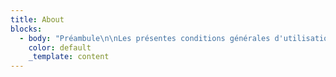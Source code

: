 ```yaml
---
title: About
blocks:
  - body: "Préambule\n\nLes présentes conditions générales d'utilisation sont\_conclues entre :\n\n\\- le gérant du site internet, ci-après désigné «\_l’Éditeur\_»,\n\n\\- toute personne souhaitant accéder au site et à ses services, ci-après appelé «\_l’Utilisateur\_».\n\n\_\n\n### Article 1 - Principes\n\nLes présentes conditions générales d'utilisation\_ont pour objet l'encadrement juridique de l’utilisation du site\_Dominique Kindt Ostéopathe\_et de ses services.\n\n\_\n\nLe site Internet\_kindtosteopathe.fr\_est un service de :\n\n* La société\_\_Dominique Kindt\n* située\_248 chemin St Jaume\_83300 Draguignan,\_France\n* adresse URL du site :\_kindtosteopathe.fr\n* e-mail :\_[dkindt83@gmail.com](mailto:dkindt83@gmail.com)\n* numéro de téléphone :\_04 94 68 59 20\n\nLes conditions générales d'utilisation doivent être acceptées par tout Utilisateur, et son accès au site vaut acceptation de ces conditions.\n\n\_\n\n### Article 2\_- Evolution et durée des CGU\n\nLes présentes conditions générales d'utilisation sont conclues pour une durée indéterminée.\_Le contrat produit ses effets à l'égard de l'Utilisateur à compter du début de l’utilisation du service.\n\nLe site\_Dominique Kindt Ostéopathe\_se réserve le droit de modifier les clauses de ces conditions générales d’utilisation à tout moment et sans justification.\n\n\_\n\n### Article 3 - Accès au site\n\nTout Utilisateur ayant accès à\_internet peut accéder gratuitement et depuis n’importe où au site\_Dominique Kindt Ostéopathe. Les frais supportés par l’Utilisateur pour y accéder (connexion internet, matériel informatique, etc.) ne sont pas à la charge de l’Éditeur.\n\nLe site et ses différents services peuvent être interrompus ou suspendus par l’Éditeur, notamment à l’occasion d’une maintenance, sans obligation de préavis ou de justification.\n\nL'Utilisateur du site\_a accès aux services suivants :\_Consultation.\n\n\_\n\n### Article 4\_ - Responsabilités\_\n\nLa responsabilité de l'Éditeur ne peut être engagée en cas de défaillance, panne, difficulté ou interruption de fonctionnement, empêchant l'accès au site ou à une de ses fonctionnalités.\n\nLe matériel de connexion au site utilisée\_est sous l'entière responsabilité de l'Utilisateur qui doit prendre toutes les mesures appropriées pour protéger le\_matériel et les\_données notamment d'attaques virales par Internet. L'utilisateur est\_par ailleurs le seul responsable des sites et données qu'il consulte.\n\n\_\n\nL'Éditeur ne pourra être tenu responsable en cas de poursuites judiciaires à l'encontre de l'Utilisateur\_:\n\n-\_\_du fait de l'usage du site ou de tout service accessible\_via\_Internet\_;\n\n-\_\_du fait du non-respect par l'Utilisateur\_des présentes conditions générales.\n\n\_\n\nL'Éditeur n'est pas responsable des dommages causés à l'Utilisateur, à des tiers et/ou à l'équipement de l'Utilisateur du fait de sa\_connexion ou de son\_utilisation du site et l'Utilisateur\_renonce\_à toute action contre l'Éditeur\_de ce fait.\n\nSi l'Éditeur venait à faire l'objet d'une procédure amiable ou judiciaire à raison de \_l'utilisation du site par\_l'Utilisateur, il pourra retourner contre lui\_pour obtenir indemnisation de tous les préjudices, sommes, condamnations et frais qui pourraient découler de cette procédure.\n\n\_\n\n### Article 5\_ - Propriété intellectuelle\n\nTous les documents techniques, produits, photographies, textes, logos, dessins, vidéos, etc.,\_sont soumis à des droits d'auteur et sont protégés par le Code de la propriété intellectuelle.\_Lorsqu'ils sont\_remis à nos clients, ils demeurent la propriété exclusive de\_Dominique Kindt, seul titulaire des droits de propriété intellectuelle sur ces documents, qui doivent lui être rendus à sa demande.\n\nNos clients s'engagent à ne faire aucun usage de ces documents, susceptible de porter atteinte aux droits de propriété industrielle ou intellectuelle du fournisseur et s'engagent à ne les divulguer à aucun tiers, en dehors d'une autorisation expresse et préalable donnée par l'Editeur.\n\n\_\n\n### Article 6\_ - Liens hypertextes\n\nLa mise en place par l'Utilisateur\_de tous liens hypertextes vers tout ou partie du site est strictement interdite, sauf autorisation préalable et écrite de l'Éditeur, sollicitée par courriel à l'adresse suivante\_:\_[dkindt83@gmail.com](mailto:dkindt83@gmail.com).\n\nL'Éditeur est libre de refuser cette autorisation sans avoir à justifier de quelque manière que ce soit sa décision. Dans le cas où l'Éditeur accorderait son autorisation, celle-ci n'est dans tous les cas que temporaire et pourra être retirée à tout moment, sans obligation de justification à la charge de l'Éditeur.\n\nDans tous les cas, tout lien devra être retiré sur simple demande de l'Éditeur.\n\nToute information accessible\_via\_un lien vers d'autres sites n'est pas sous le contrôle de l'Éditeur qui décline toute responsabilité quant à leur contenu.\n\n\_\n\n### Article 7\_- Protection des données personnelles\n\nDonnées collectées\_\n\nLes données à caractère personnel qui sont collectées sur ce site\_sont les suivantes\_:\n\n\\- ouverture de compte :\_lors de la création du compte de l'utilisateur :\_\_SEO;\n\n\\- connexion :\_lors de la connexion de l'utilisateur au site web, celui-ci enregistre, notamment, ses nom, prénom, données de connexion, d'utilisation, de localisation et ses données relatives au paiement ;\n\n\\- profil :\_l'utilisation des prestations prévues sur le site web\_permet de renseigner un profil, pouvant comprendre une adresse et un numéro de téléphone ;\n\n\\- paiement :\_dans le cadre du paiement des produits et prestations proposés sur le site web, celui-ci enregistre des données financières relatives au compte bancaire ou à la carte de crédit de l'utilisateur ;\n\n\\- communication :\_lorsque le site web\_est utilisé\_pour communiquer avec d'autres membres, les données concernant les communications de l'utilisateur font l'objet d'une conservation temporaire ;\n\n\\- cookies :\_les cookies sont utilisés, dans le cadre de l'utilisation du site. L'utilisateur a la possibilité de désactiver les cookies à partir des paramètres de son navigateur.\n\n\_\n\nUtilisation des données personnelles\_\n\nLes données personnelles collectées auprès des utilisateurs ont pour objectif la mise à disposition des services du site web, leur amélioration et le maintien d'un environnement sécurisé. Plus précisément, les utilisations sont les suivantes\_:\n\n-\_\_accès et utilisation du site web\_par l'utilisateur\_;\n\n-\_\_gestion du fonctionnement et optimisation du site web\_;\n\n-\_\_organisation des conditions d'utilisation des Services de paiement\_;\n\n-\_\_vérification, identification et authentification des données transmises par l'utilisateur\_;\n\n-\_\_proposition à l'utilisateur de la possibilité de communiquer avec d'autres utilisateurs du site web\_;\n\n-\_\_mise en oeuvre d'une assistance utilisateurs\_;\n\n-\_\_personnalisation des services en affichant des publicités en fonction de l'historique de navigation de l'utilisateur, selon ses préférences\_;\n\n-\_\_prévention et détection des fraudes, malwares (malicious softwares ou logiciels malveillants) et gestion des incidents de sécurité\_;\n\n-\_\_gestion des éventuels litiges avec les utilisateurs\_;\n\n-\_\_envoi d'informations commerciales et publicitaires, en fonction des préférences de l'utilisateur.\n\nPartage des données personnelles avec des tiers\n\nLes données personnelles peuvent être partagées avec des sociétés tierces, dans les cas suivants\_:\n\n-\_\_lorsque\_l'Utilisateur utilise les services de paiement, pour la mise en oeuvre de ces services, le site web\_est en relation avec des sociétés bancaires et financières tierces avec lesquelles elle a passé des contrats\_;\n\n-\_\_lorsque l'Utilisateur publie, dans les zones de commentaires libres du site web, des informations accessibles au public\_;\n\n-\_\_lorsque\_l'Utilisateur autorise le site web d'un tiers à accéder à ses données\_;\n\n-\_\_lorsque\_le site web\_recourt aux services de prestataires pour fournir l'assistance utilisateurs, la publicité et les services de paiement. Ces prestataires disposent d'un accès limité aux données de l'utilisateur, dans le cadre de l'exécution de ces prestations, et ont une obligation contractuelle de les utiliser en conformité avec les dispositions de la réglementation applicable en matière protection des données à caractère personnel\_;\n\n-\_\_si la loi l'exige, le site web\_peut effectuer la transmission de données pour donner suite aux réclamations présentées contre le site web\_et se conformer aux procédures administratives et judiciaires\_;\n\n-\_\_si le site web\_est impliquée dans une opération de fusion, acquisition, cession d'actifs ou procédure de redressement judiciaire, elle pourra être amenée à céder ou partager tout ou partie de ses actifs, y compris les données à caractère personnel. Dans ce cas, les utilisateurs seraient informés, avant que les données à caractère personnel ne soient transférées à une tierce partie.\n\nSécurité et confidentialité\n\nLe site web\_met en oeuvre des mesures organisationnelles, techniques, logicielles et physiques en matière de sécurité du numérique pour protéger les données personnelles contre les altérations, destructions et accès non autorisés. Toutefois, il est à signaler qu'internet n'est pas un environnement complètement sécurisé et le site web\_ne peut pas garantir la sécurité de la transmission ou du stockage des informations sur internet.\n\nMise en oeuvre des droits des utilisateurs\n\nEn application de la réglementation applicable aux données à caractère personnel, les utilisateurs disposent des droits suivants, qu'ils peuvent exercer en faisant leur demande à l'adresse suivante :\_[dkindt83@gmail.com](mailto:dkindt83@gmail.com).\n\n* le droit d’accès\_: ils peuvent exercer leur droit d'accès, pour connaître les données personnelles les concernant.\_Dans ce cas, avant la mise en œuvre de ce droit, le site web\_peut demander une preuve de l'identité de l'utilisateur afin d'en vérifier l'exactitude.\n* le droit de rectification\_: si les données à caractère personnel détenues par le site web\_sont inexactes, ils peuvent demander la mise à jour des informations.\n* le droit de suppression des données\_: les utilisateurs peuvent demander la suppression de leurs données à caractère personnel, conformément aux lois applicables en matière de protection des données.\n* le droit à la limitation du traitement\_: les utilisateurs peuvent de demander au site web\_de limiter le traitement des données personnelles conformément aux hypothèses prévues par le RGPD.\n* le droit de s’opposer au traitement des données\_: les utilisateurs peuvent s’opposer à ce que ses données soient traitées conformément aux hypothèses prévues par le RGPD. \_\n* le droit à la portabilité\_: ils peuvent réclamer que le site web\_leur remette les données personnelles qui lui sont fournies pour les transmettre à un nouveau site web.\n\nEvolution de la présente clause\n\nLe site web\_se réserve le droit d'apporter toute modification à la présente clause relative à la protection des données à caractère personnel à tout moment. Si une modification est apportée à la présente clause de protection des données à caractère personnel, le site web\_s'engage à publier la nouvelle version sur son site. Le site web\_informera également les utilisateurs de la modification par messagerie électronique, dans un délai minimum de 15\_jours avant la date d'effet. Si l'utilisateur n'est pas d'accord avec les termes de la nouvelle rédaction de la clause de protection des données à caractère personnel, il a la possibilité de supprimer son compte.\n\n\_\n\n### Article 8\_ - Cookies\n\nLe site\_Dominique Kindt Ostéopathe\_peut collecter automatiquement des informations standards. Toutes les informations collectées indirectement ne seront utilisées que pour suivre le volume, le type et la configuration du trafic utilisant ce site, pour en développer la conception et l'agencement et à d'autres fins administratives et de planification et plus généralement pour améliorer le service que nous vous offrons.\n\n\_\n\n### Article 9\_- Loi applicable\n\nLes présentes conditions générales d'utilisation sont soumises à l'application du droit français.\n\nSi les parties n'arrivent pas à résoudre un\_litige\_à l'amiable, le litige sera soumis à la compétence des tribunaux français.\n\n#### Copyright © 2023 Kindt Dominique et Luc Van De Velde\n"
    color: default
    _template: content
---
```



